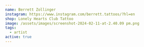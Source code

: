 ```yaml
---
name: Berrett Zollinger
instagram: https://www.instagram.com/berrett.tattoos/?hl=en
shop: Lonely Hearts Club Tattoo
image: /assets/images/screenshot-2024-02-11-at-2.40.09 pm.png
tags:
  - artist
active: true
---
```

